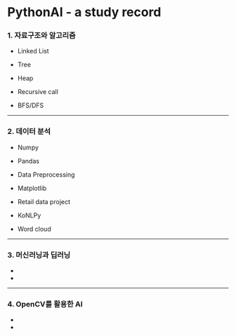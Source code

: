 # PythonAI - a study record


### 1. 자료구조와 알고리즘 
* Linked List

* Tree

* Heap

* Recursive call

* BFS/DFS

---



### 2. 데이터 분석
* Numpy

* Pandas

* Data Preprocessing

* Matplotlib

* Retail data project

* KoNLPy

* Word cloud
---




### 3. 머신러닝과 딥러닝
*

*


---



### 4. OpenCV를 활용한 AI
*

*

